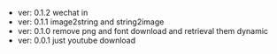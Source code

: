 * ver: 0.1.2  wechat in 
* ver: 0.1.1  image2string and string2image
* ver: 0.1.0  remove png and font download and retrieval them dynamic 
* ver: 0.0.1  just youtube download